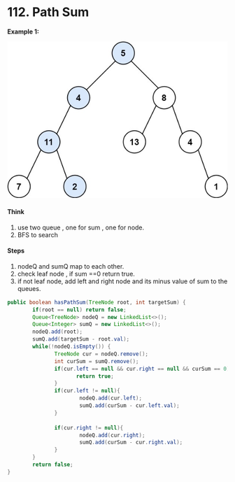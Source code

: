 # 112. Path Sum

**Example 1:**  


![Input: root = \[5,4,8,11,null,13,4,7,2,null,null,null,1\], targetSum = 22 Output: true](../.gitbook/assets/image%20%2821%29.png)

#### Think

1. use two queue , one for sum , one for node.
2. BFS to search

#### Steps

1. nodeQ and sumQ map to each other.
2. check leaf node , if sum ==0 return true.
3. if not leaf node, add left and right node and its minus value of sum to the queues.

```java
public boolean hasPathSum(TreeNode root, int targetSum) {
        if(root == null) return false;
        Queue<TreeNode> nodeQ = new LinkedList<>();
        Queue<Integer> sumQ = new LinkedList<>();
        nodeQ.add(root);
        sumQ.add(targetSum - root.val);
        while(!nodeQ.isEmpty()) {
               TreeNode cur = nodeQ.remove();
               int curSum = sumQ.remove();
               if(cur.left == null && cur.right == null && curSum == 0){
                      return true;
               }
               if(cur.left != null){
                       nodeQ.add(cur.left);
                       sumQ.add(curSum - cur.left.val);
               }
               
               if(cur.right != null){
                       nodeQ.add(cur.right);
                       sumQ.add(curSum - cur.right.val);
               }
        }
        return false;
}
```

